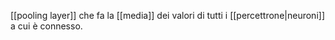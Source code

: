 [[pooling layer]] che fa la [[media]] dei valori di tutti i [[percettrone|neuroni]] a cui è connesso.